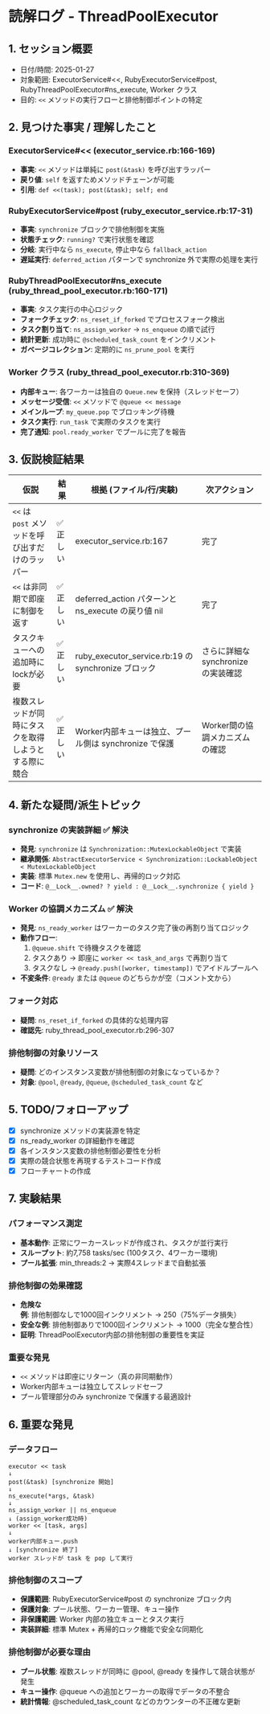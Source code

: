 # 読解ログ - ThreadPoolExecutor

## 1. セッション概要
- 日付/時間: 2025-01-27 
- 対象範囲: ExecutorService#<<, RubyExecutorService#post, RubyThreadPoolExecutor#ns_execute, Worker クラス
- 目的: `<<` メソッドの実行フローと排他制御ポイントの特定

## 2. 見つけた事実 / 理解したこと

### ExecutorService#<< (executor_service.rb:166-169)
- **事実**: `<<` メソッドは単純に `post(&task)` を呼び出すラッパー
- **戻り値**: `self` を返すためメソッドチェーンが可能
- **引用**: `def <<(task); post(&task); self; end`

### RubyExecutorService#post (ruby_executor_service.rb:17-31)
- **事実**: `synchronize` ブロックで排他制御を実施
- **状態チェック**: `running?` で実行状態を確認
- **分岐**: 実行中なら `ns_execute`, 停止中なら `fallback_action`
- **遅延実行**: `deferred_action` パターンで synchronize 外で実際の処理を実行

### RubyThreadPoolExecutor#ns_execute (ruby_thread_pool_executor.rb:160-171)
- **事実**: タスク実行の中心ロジック
- **フォークチェック**: `ns_reset_if_forked` でプロセスフォーク検出
- **タスク割り当て**: `ns_assign_worker` → `ns_enqueue` の順で試行
- **統計更新**: 成功時に `@scheduled_task_count` をインクリメント
- **ガベージコレクション**: 定期的に `ns_prune_pool` を実行

### Worker クラス (ruby_thread_pool_executor.rb:310-369)
- **内部キュー**: 各ワーカーは独自の `Queue.new` を保持（スレッドセーフ）
- **メッセージ受信**: `<<` メソッドで `@queue << message`
- **メインループ**: `my_queue.pop` でブロッキング待機
- **タスク実行**: `run_task` で実際のタスクを実行
- **完了通知**: `pool.ready_worker` でプールに完了を報告

## 3. 仮説検証結果

| 仮説 | 結果 | 根拠 (ファイル/行/実験) | 次アクション |
|------|------|--------------------------|--------------|
| `<<` は `post` メソッドを呼び出すだけのラッパー | ✅ 正しい | executor_service.rb:167 | 完了 |
| `<<` は非同期で即座に制御を返す | ✅ 正しい | deferred_action パターンと ns_execute の戻り値 nil | 完了 |
| タスクキューへの追加時にlockが必要 | ✅ 正しい | ruby_executor_service.rb:19 の synchronize ブロック | さらに詳細な synchronize の実装確認 |
| 複数スレッドが同時にタスクを取得しようとする際に競合 | ✅ 正しい | Worker内部キューは独立、プール側は synchronize で保護 | Worker間の協調メカニズムの確認 |

## 4. 新たな疑問/派生トピック

### synchronize の実装詳細 ✅ 解決
- **発見**: `synchronize` は `Synchronization::MutexLockableObject` で実装
- **継承関係**: `AbstractExecutorService < Synchronization::LockableObject < MutexLockableObject`
- **実装**: 標準 `Mutex.new` を使用し、再帰的ロック対応
- **コード**: `@__Lock__.owned? ? yield : @__Lock__.synchronize { yield }`

### Worker の協調メカニズム ✅ 解決
- **発見**: `ns_ready_worker` はワーカーのタスク完了後の再割り当てロジック
- **動作フロー**:
  1. `@queue.shift` で待機タスクを確認
  2. タスクあり → 即座に `worker << task_and_args` で再割り当て
  3. タスクなし → `@ready.push([worker, timestamp])` でアイドルプールへ
- **不変条件**: `@ready` または `@queue` のどちらかが空（コメント文から）

### フォーク対応
- **疑問**: `ns_reset_if_forked` の具体的な処理内容
- **確認先**: ruby_thread_pool_executor.rb:296-307

### 排他制御の対象リソース
- **疑問**: どのインスタンス変数が排他制御の対象になっているか？
- **対象**: `@pool`, `@ready`, `@queue`, `@scheduled_task_count` など

## 5. TODO/フォローアップ

- [x] synchronize メソッドの実装源を特定
- [x] ns_ready_worker の詳細動作を確認  
- [x] 各インスタンス変数の排他制御必要性を分析
- [x] 実際の競合状態を再現するテストコード作成
- [x] フローチャートの作成

## 7. 実験結果

### パフォーマンス測定
- **基本動作**: 正常にワーカースレッドが作成され、タスクが並行実行
- **スループット**: 約7,758 tasks/sec (100タスク、4ワーカー環境)
- **プール拡張**: min_threads:2 → 実際4スレッドまで自動拡張

### 排他制御の効果確認
- **危険な例**: 排他制御なしで1000回インクリメント → 250（75%データ損失）
- **安全な例**: 排他制御ありで1000回インクリメント → 1000（完全な整合性）
- **証明**: ThreadPoolExecutor内部の排他制御の重要性を実証

### 重要な発見
- `<<` メソッドは即座にリターン（真の非同期動作）
- Worker内部キューは独立してスレッドセーフ
- プール管理部分のみ synchronize で保護する最適設計

## 6. 重要な発見

### データフロー
```
executor << task
↓
post(&task) [synchronize 開始]
↓  
ns_execute(*args, &task)
↓
ns_assign_worker || ns_enqueue
↓ (assign_worker成功時)
worker << [task, args]
↓
worker内部キュー.push
↓ [synchronize 終了]
worker スレッドが task を pop して実行
```

### 排他制御のスコープ
- **保護範囲**: RubyExecutorService#post の synchronize ブロック内
- **保護対象**: プール状態、ワーカー管理、キュー操作
- **非保護範囲**: Worker 内部の独立キューとタスク実行
- **実装詳細**: 標準 Mutex + 再帰的ロック機能で安全な同期化

### 排他制御が必要な理由
- **プール状態**: 複数スレッドが同時に @pool, @ready を操作して競合状態が発生
- **キュー操作**: @queue への追加とワーカーの取得でデータの不整合
- **統計情報**: @scheduled_task_count などのカウンターの不正確な更新